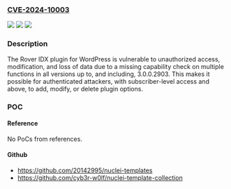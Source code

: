 ### [CVE-2024-10003](https://cve.mitre.org/cgi-bin/cvename.cgi?name=CVE-2024-10003)
![](https://img.shields.io/static/v1?label=Product&message=Rover%20IDX&color=blue)
![](https://img.shields.io/static/v1?label=Version&message=*%3C%3D%203.0.0.2903%20&color=brighgreen)
![](https://img.shields.io/static/v1?label=Vulnerability&message=CWE-862%20Missing%20Authorization&color=brighgreen)

### Description

The Rover IDX plugin for WordPress is vulnerable to unauthorized access, modification, and loss of data due to a missing capability check on multiple functions in all versions up to, and including, 3.0.0.2903. This makes it possible for authenticated attackers, with subscriber-level access and above, to add, modify, or delete plugin options.

### POC

#### Reference
No PoCs from references.

#### Github
- https://github.com/20142995/nuclei-templates
- https://github.com/cyb3r-w0lf/nuclei-template-collection

